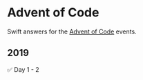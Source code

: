 # Advent of Code
Swift answers for the [Advent of Code][1] events.

## 2019
✅ Day 1 - 2

[1]:	https://adventofcode.com/ "Advent of Code"